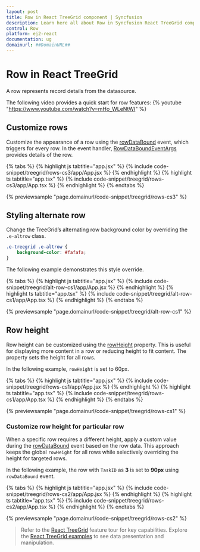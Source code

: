 ```yaml
---
layout: post
title: Row in React TreeGrid component | Syncfusion
description: Learn here all about Row in Syncfusion React TreeGrid component of Syncfusion Essential JS 2 and more.
control: Row 
platform: ej2-react
documentation: ug
domainurl: ##DomainURL##
---
```


# Row in React TreeGrid

A row represents record details from the datasource.

The following video provides a quick start for row features:
{% youtube "https://www.youtube.com/watch?v=mHo_WLeNtWI" %}

## Customize rows

Customize the appearance of a row using the [rowDataBound](https://ej2.syncfusion.com/react/documentation/api/treegrid/#rowdatabound) event, which triggers for every row. In the event handler, [RowDataBoundEventArgs](https://ej2.syncfusion.com/react/documentation/api/grid/rowDataBoundEventArgs/) provides details of the row.

{% tabs %}
{% highlight js tabtitle="app.jsx" %}
{% include code-snippet/treegrid/rows-cs3/app/App.jsx %}
{% endhighlight %}
{% highlight ts tabtitle="app.tsx" %}
{% include code-snippet/treegrid/rows-cs3/app/App.tsx %}
{% endhighlight %}
{% endtabs %}

 {% previewsample "page.domainurl/code-snippet/treegrid/rows-cs3" %}

## Styling alternate row

Change the TreeGrid’s alternating row background color by overriding the `.e-altrow` class.

```css
.e-treegrid .e-altrow {
    background-color: #fafafa;
}
```

The following example demonstrates this style override.

{% tabs %}
{% highlight js tabtitle="app.jsx" %}
{% include code-snippet/treegrid/alt-row-cs1/app/App.jsx %}
{% endhighlight %}
{% highlight ts tabtitle="app.tsx" %}
{% include code-snippet/treegrid/alt-row-cs1/app/App.tsx %}
{% endhighlight %}
{% endtabs %}

 {% previewsample "page.domainurl/code-snippet/treegrid/alt-row-cs1" %}

## Row height

Row height can be customized using the [rowHeight](https://ej2.syncfusion.com/react/documentation/api/treegrid/#rowheight) property. This is useful for displaying more content in a row or reducing height to fit content. The property sets the height for all rows.

In the following example, `rowHeight` is set to 60px.

{% tabs %}
{% highlight js tabtitle="app.jsx" %}
{% include code-snippet/treegrid/rows-cs1/app/App.jsx %}
{% endhighlight %}
{% highlight ts tabtitle="app.tsx" %}
{% include code-snippet/treegrid/rows-cs1/app/App.tsx %}
{% endhighlight %}
{% endtabs %}

 {% previewsample "page.domainurl/code-snippet/treegrid/rows-cs1" %}

### Customize row height for particular row

When a specific row requires a different height, apply a custom value during the [rowDataBound](https://ej2.syncfusion.com/react/documentation/api/treegrid/#rowdatabound) event based on the row data. This approach keeps the global `rowHeight` for all rows while selectively overriding the height for targeted rows.

In the following example, the row with `TaskID` as **3** is set to **90px** using `rowDataBound` event.

{% tabs %}
{% highlight js tabtitle="app.jsx" %}
{% include code-snippet/treegrid/rows-cs2/app/App.jsx %}
{% endhighlight %}
{% highlight ts tabtitle="app.tsx" %}
{% include code-snippet/treegrid/rows-cs2/app/App.tsx %}
{% endhighlight %}
{% endtabs %}

 {% previewsample "page.domainurl/code-snippet/treegrid/rows-cs2" %}

> Refer to the [React TreeGrid](https://www.syncfusion.com/react-ui-components/react-tree-grid) feature tour for key capabilities. Explore the [React TreeGrid examples](https://ej2.syncfusion.com/react/demos/#/material/treegrid/treegrid-overview) to see data presentation and manipulation.